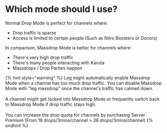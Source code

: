 # Which mode should I use?

Normal Drop Mode is perfect for channels where:

* Drop traffic is sparse
* Access is limited to certain people (Such as Nitro Boosters or Donors)

In comparison, Massdrop Mode is better for channels where:

* There's very high drop traffic
* There's many people interacting with Karuta
* Massdrops / Drop Parties happen

{% hint style="warning" %}
Leg might automatically enable Massdrop Mode when a channel has too much drop traffic. You can disable Massdrop Mode with "leg massdrop" once the channel's traffic has calmed down. \
\
A channel might get locked into Massdrop Mode or frequently switch back to Massdrop Mode if drop traffic stays high. \
\
You can increase the drop quota for channels by purchasing Server Premium (From 18 drops/3mins/channel > 36 drops/3mins/channel)
{% endhint %}
